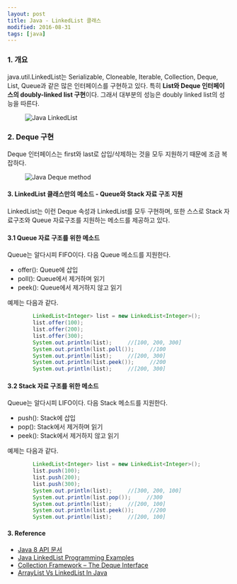 ```yaml
---
layout: post
title: Java - LinkedList 클래스
modified: 2016-08-31
tags: [java]
---
```


### 1. 개요

java.util.LinkedList는 Serializable, Cloneable, Iterable<E>, Collection<E>, Deque<E>, List<E>, Queue<E>과 같은 많은 인터페이스를 구현하고 있다. 특히 **List와 Deque 인터페이스의 doubly-linked list 구현**이다. 그래서 대부분의 성능은 doubly linked list의 성능을 따른다.

<figure>
	<img src="http://javaconceptoftheday.com/wp-content/uploads/2014/12/LinkedListClass.png" alt="Java LinkedList">
</figure>


### 2. Deque 구현

Deque 인터페이스는 first와 last로 삽입/삭제하는 것을 모두 지원하기 때문에 조금 복잡하다. 

<figure>
	<img src="http://javaconceptoftheday.com/wp-content/uploads/2014/11/HowDequeWorks.png" alt="Java Deque method">
</figure>

#### 3. LinkedList 클래스만의 메소드 - Queue와 Stack 자료 구조 지원

LinkedList는 이런 Deque 속성과 LinkedList를 모두 구현하며, 또한 스스로 Stack 자료구조와 Queue 자료구조를 지원하는 메소드를 제공하고 있다.  

#### 3.1 Queue 자료 구조를 위한 메소드

Queue는 알다시피 FIFO이다. 다음 Queue 메소드를 지원한다. 

- offer(): Queue에 삽입
- poll(): Queue에서 제거하며 읽기
- peek(): Queue에서 제거하지 않고 읽기

예제는 다음과 같다. 

```java
        LinkedList<Integer> list = new LinkedList<Integer>();
        list.offer(100);
        list.offer(200);
        list.offer(300);
        System.out.println(list);     //[100, 200, 300]
        System.out.println(list.poll());     //100
        System.out.println(list);     //[200, 300]
        System.out.println(list.peek());     //200
        System.out.println(list);     //[200, 300]
```

#### 3.2 Stack 자료 구조를 위한 메소드

Queue는 알다시피 LIFO이다. 다음 Stack 메소드를 지원한다. 

- push(): Stack에 삽입
- pop(): Stack에서 제거하며 읽기
- peek(): Stack에서 제거하지 않고 읽기 

예제는 다음과 같다. 

```java
        LinkedList<Integer> list = new LinkedList<Integer>();
        list.push(100);
        list.push(200);
        list.push(300);
        System.out.println(list);     //[300, 200, 100]
        System.out.println(list.pop());     //300
        System.out.println(list);     //[200, 100]
        System.out.println(list.peek());     //200
        System.out.println(list);     //[200, 100]
```

#### 3. Reference

- [Java 8 API 문서](https://docs.oracle.com/javase/8/docs/api/java/util/LinkedList.html)
- [Java LinkedList Programming Examples](http://javaconceptoftheday.com/java-linkedlist-programming-examples/)
- [Collection Framework – The Deque Interface](http://javaconceptoftheday.com/collection-framework-deque-interface/)
- [ArrayList Vs LinkedList In Java](http://javaconceptoftheday.com/arraylist-vs-linkedlist-java/)
